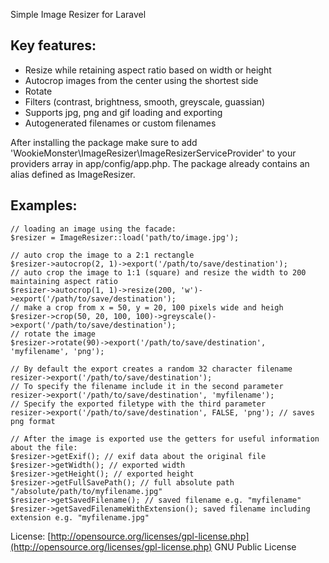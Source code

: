 Simple Image Resizer for Laravel

## Key features:

* Resize while retaining aspect ratio based on width or height
* Autocrop images from the center using the shortest side
* Rotate
* Filters (contrast, brightness, smooth, greyscale, guassian)
* Supports jpg, png and gif loading and exporting
* Autogenerated filenames or custom filenames

After installing the package make sure to add 'WookieMonster\ImageResizer\ImageResizerServiceProvider' to your providers array in app/config/app.php. The package already contains an alias defined as ImageResizer.

## Examples:

	// loading an image using the facade:
	$resizer = ImageResizer::load('path/to/image.jpg');

	// auto crop the image to a 2:1 rectangle
	$resizer->autocrop(2, 1)->export('/path/to/save/destination');
	// auto crop the image to 1:1 (square) and resize the width to 200 maintaining aspect ratio
	$resizer->autocrop(1, 1)->resize(200, 'w')->export('/path/to/save/destination');
	// make a crop from x = 50, y = 20, 100 pixels wide and heigh
	$resizer->crop(50, 20, 100, 100)->greyscale()->export('/path/to/save/destination');
	// rotate the image
	$resizer->rotate(90)->export('/path/to/save/destination', 'myfilename', 'png');

	// By default the export creates a random 32 character filename
	resizer->export('/path/to/save/destination');
	// To specify the filename include it in the second parameter
	resizer->export('/path/to/save/destination', 'myfilename');
	// Specify the exported filetype with the third parameter
	resizer->export('/path/to/save/destination', FALSE, 'png'); // saves png format

	// After the image is exported use the getters for useful information about the file:
	$resizer->getExif(); // exif data about the original file
	$resizer->getWidth(); // exported width
	$resizer->getHeight(); // exported height
	$resizer->getFullSavePath(); // full absolute path "/absolute/path/to/myfilename.jpg"
	$resizer->getSavedFilename(); // saved filename e.g. "myfilename"
	$resizer->getSavedFilenameWithExtension(); saved filename including extension e.g. "myfilename.jpg"

License: [http://opensource.org/licenses/gpl-license.php](http://opensource.org/licenses/gpl-license.php) GNU Public License